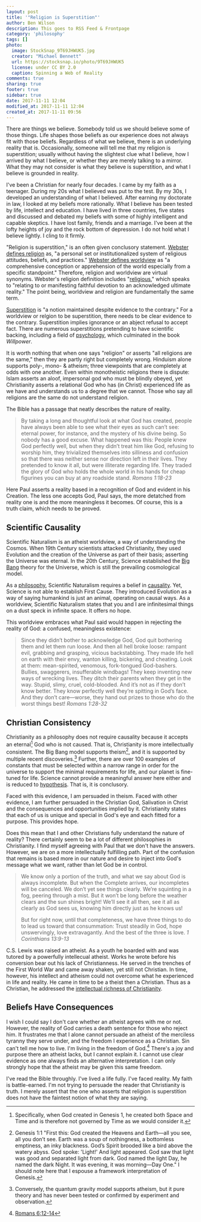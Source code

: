 ```yaml
---
layout: post
title: '"Religion is Superstition"'
author: Ben Wilson
description: This goes to RSS Feed & Frontpage
category: 'philosophy'
tags: []
photo:
  image: StockSnap_9T69JHWUK5.jpg
  creator: "Michael Bennett"
  url: https://stocksnap.io/photo/9T69JHWUK5
  license: under CC BY 2.0
  caption: Spinning a Web of Reality
comments: true
sharing: true
footer: true
sidebar: true
date: 2017-11-11 12:04
modified_at: 2017-11-11 12:04
created_at: 2017-11-11 09:56
---
```


There are things we believe. Somebody told us we should believe some of those things. Life shapes those beliefs as our experience does not always fit with those beliefs. Regardless of what we believe, there is an underlying reality that is. Occasionally, someone will tell me that my religion is superstition; usually without having the slightest clue what I believe, how I arrived by what I believe, or whether they are merely talking to a mirror. What they may not consider is what they believe is superstition, and what I believe is grounded in reality.

<!-- more -->

I've been a Christian for nearly four decades. I came by my faith as a teenager. During my 20s what I believed was put to the test. By my 30s, I developed an understanding of what I believed. After earning my doctorate in law, I looked at my beliefs more rationally. What I believe has been tested by life, intellect and education. I have lived in three countries, five states and discussed and debated my beliefs with some of highly intelligent and capable skeptics. I have lost family, friends and a marriage. I've been at the lofty heights of joy and the rock bottom of depression. I do not hold what I believe lightly. I cling to it firmly.

"Religion is superstition," is an often given conclusory statement. [Webster defines religion](https://www.merriam-webster.com/dictionary/religion) as, "a personal set or institutionalized system of religious attitudes, beliefs, and practices." [Webster defines worldview](https://www.merriam-webster.com/dictionary/worldview) as "a comprehensive conception or apprehension of the world especially from a specific standpoint." Therefore, religion and worldview are virtual synonyms. Webster's religion definition includes "[religious](https://www.merriam-webster.com/dictionary/religious)," which speaks to "relating to or manifesting faithful devotion to an acknowledged ultimate reality." The point being, worldview and religion are fundamentally the same term.

[Superstition](https://www.merriam-webster.com/dictionary/superstition) is "a notion maintained despite evidence to the contrary." For a worldview or relgion to be superstition, there needs to be clear evidence to the contrary. Superstition implies ignorance or an abject refusal to accept fact. There are numerous superstitions pretending to have scientific backing, including a field of [psychology](http://www.slate.com/articles/health_and_science/cover_story/2016/03/ego_depletion_an_influential_theory_in_psychology_may_have_just_been_debunked.html), which culminated in the book *Willpower*.

It is worth nothing that when one says "religion" or asserts "all religions are the same," then they are partly right but completely wrong. Hinduism alone supports poly-, mono- & atheism; three viewpoints that are completely at odds with one another. Even within monotheistic religions there is dispute: Islam asserts an aloof, impersonal god who must be blindly obeyed, yet Christianity asserts a relational God who has (in Christ) experienced life as we have and understands us to a degree that we cannot. Those who say all religions are the same do not understand religion.

The Bible has a passage that neatly describes the nature of reality.

> By taking a long and thoughtful look at what God has created, people have always been able to see what their eyes as such can’t see: eternal power, for instance, and the mystery of his divine being. So nobody has a good excuse. What happened was this: People knew God perfectly well, but when they didn’t treat him like God, refusing to worship him, they trivialized themselves into silliness and confusion so that there was neither sense nor direction left in their lives. They pretended to know it all, but were illiterate regarding life. They traded the glory of God who holds the whole world in his hands for cheap figurines you can buy at any roadside stand.
> <cite>Romans 1:18-23</cite>

Here Paul asserts a reality based in a recognition of God and evident in his Creation. The less one accepts God, Paul says, the more detatched from reality one is and the more meaningless it becomes. Of course, this is a truth claim, which needs to be proved.

## Scientific Causality

Scientific Naturalism is an atheist worldview, a way of understanding the Cosmos. When 19th Century scientists attacked Christianity, they used Evolution and the creation of the Universe as part of their basis; asserting the Universe was eternal. In the 20th Century, Science established the [Big Bang](https://en.wikipedia.org/wiki/Big_Bang) theory for the Universe, which is still the prevailing cosmological model.

As a [philosophy](https://www.merriam-webster.com/dictionary/philosophy), Scientific Naturalism requires a belief in [causality](https://en.wikipedia.org/wiki/Causality#Science). Yet, Science is not able to establish First Cause. They introduced Evolution as a way of saying humankind is just an animal, operating on causal ways. As a worldview, Scientific Naturalism states that you and I are infinitesimal things on a dust speck in infinite space. It offers no hope.

This worldview embraces what Paul said would happen in rejecting the reality of God: a confused, meaningless existence:

> Since they didn’t bother to acknowledge God, God quit bothering them and let them run loose. And then all hell broke loose: rampant evil, grabbing and grasping, vicious backstabbing. They made life hell on earth with their envy, wanton killing, bickering, and cheating. Look at them: mean-spirited, venomous, fork-tongued God-bashers. Bullies, swaggerers, insufferable windbags! They keep inventing new ways of wrecking lives. They ditch their parents when they get in the way. Stupid, slimy, cruel, cold-blooded. And it’s not as if they don’t know better. They know perfectly well they’re spitting in God’s face. And they don’t care—worse, they hand out prizes to those who do the worst things best!
> <cite>Romans 1:28-32</cite>

## Christian Consistency

Christianity as a philosophy does not require causality because it accepts an eternal[^eternal] God who is not caused. That is, Christianity is more intellectually consistent. The Big Bang model supports theism[^genesis], and it is supported by multiple recent discoveries.[^quantum] Further, there are over 100 examples of constants that must be selected within a narrow range in order for the universe to support the minimal requirements for life, and our planet is fine-tuned for life. Science cannot provide a meaningful answer here either and is reduced to [hypothesis](https://www.merriam-webster.com/dictionary/hypothesis). That is, it is conclusory.

[^eternal]: Specifically, when God created in Genesis 1, he created both Space and Time and is therefore not governed by Time as we would consider it.
[^quantum]: Conversely, the quantum gravity model supports atheism, but it pure theory and has never been tested or confirmed by experiment and observation.
[^genesis]: Genesis 1:1 "First this: God created the Heavens and Earth—all you see, all you don’t see. Earth was a soup of nothingness, a bottomless emptiness, an inky blackness. God’s Spirit brooded like a bird above the watery abyss. God spoke: 'Light!' And light appeared. God saw that light was good and separated light from dark. God named the light Day, he named the dark Night. It was evening, it was morning—Day One." I should note here that I espouse a framework interpretation of Genesis.

Faced with this evidence, I am persuaded in theism. Faced with other evidence, I am further persuaded in the Christian God, Salivation in Christ and the consequences and opportunities implied by it. Christianity states that each of us is unique and special in God's eye and each fitted for a purpose. This provides hope.

Does this mean that I and other Christians fully understand the nature of reality? There certainly seem to be a lot of different philosophies in Christianity. I find myself agreeing with Paul that we don't have the answers. However, we are on a more intellectually fulfilling path. Part of the confusion that remains is based more in our nature and desire to inject into God's message what we want, rather than let God be in control.

>We know only a portion of the truth, and what we say about God is always incomplete. But when the Complete arrives, our incompletes will be canceled.
> We don’t yet see things clearly. We’re squinting in a fog, peering through a mist. But it won’t be long before the weather clears and the sun shines bright! We’ll see it all then, see it all as clearly as God sees us, knowing him directly just as he knows us!
>
> But for right now, until that completeness, we have three things to do to lead us toward that consummation: Trust steadily in God, hope unswervingly, love extravagantly. And the best of the three is love.
> <cite>1 Corinthians 13:9-13</cite>

C.S. Lewis was raised an atheist. As a youth he boarded with and was tutored by a powerfully intellecual atheist. Works he wrote before his conversion bear out his lack of Christianness. He served in the trenches of the First World War and came away shaken, yet still not Christian. In time, however, his intellect and atheism could not overcome what he experienced in life and reality. He came in time to be a theist then a Christian. Thus as a Christian, he addressed the [intellectual richness of Christianity](http://amzn.to/2hl0Ypy).

## Beliefs Have Consequences

I wish I could say I don't care whether an atheist agrees with me or not. However, the reality of God carries a death sentence for those who reject him. It frustrates me that I alone cannot persuade an atheist of the merciless tyranny they serve under, and the freedom I experience as a Christian. Sin can't tell me how to live. I'm living in the freedom of God.[^freedom] There's a joy and purpose there an atheist lacks, but I cannot explain it. I cannot use clear evidence as one always finds an alternative interpretation. I can only strongly hope that the atheist may be given this same freedom.

I've read the Bible throughly. I've lived a life fully. I've faced reality. My faith is battle-earned. I'm not trying to persuade the reader that Christianity is truth. I merely assert that the one who asserts that religion is superstition does not have the faintest notion of what they are saying.

[^freedom]: [Romans 6:12-14](http://merovx.io/2zPYlHO)
